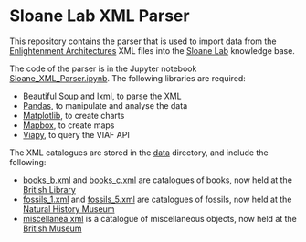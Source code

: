 # Sloane Lab XML Parser

This repository contains the parser that is used to import data from the [Enlightenment Architectures](https://enlightenmentarchitectures.reconstructingsloane.org/) XML files into the [Sloane Lab](http://sloanelab.org/) knowledge base.

The code of the parser is in the Jupyter notebook [Sloane_XML_Parser.ipynb](https://github.com/sloanelab-org/xml-parser/blob/main/Sloane_XML_Parser.ipynb). The following libraries are required:

* [Beautiful Soup](https://www.crummy.com/software/BeautifulSoup/) and [lxml](https://lxml.de), to parse the XML
* [Pandas](https://pandas.pydata.org/), to manipulate and analyse the data
* [Matplotlib](https://matplotlib.org/), to create charts
* [Mapbox](https://pypi.org/project/mapbox/), to create maps
* [Viapy](https://pypi.org/project/viapy/), to query the VIAF API

The XML catalogues are stored in the [data](https://github.com/sloanelab-org/xml-parser/tree/main/data) directory, and include the following:
* [books_b.xml](data/books_b.xml) and [books_c.xml](data/books_c.xml) are catalogues of books, now held at the [British Library](https://www.bl.uk)
* [fossils_1.xml](data/fossils_1.xml) and [fossils_5.xml](data/fossils_5.xml) are catalogues of fossils, now held at the [Natural History Museum](https://www.nhm.ac.uk)
* [miscellanea.xml](data/miscellanea.xml) is a catalogue of miscellaneous objects, now held at the [British Museum](https://www.britishmuseum.org)
